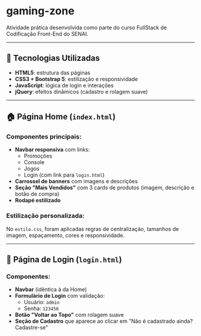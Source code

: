 # gaming-zone
Atividade prática desenvolvida como parte do curso FullStack de Codificação Front-End do SENAI.

---

## 🧱 Tecnologias Utilizadas

- **HTML5**: estrutura das páginas
- **CSS3 + Bootstrap 5**: estilização e responsividade
- **JavaScript**: lógica de login e interações
- **jQuery**: efeitos dinâmicos (cadastro e rolagem suave)

---

## 🏠 Página Home (`index.html`)

### Componentes principais:

- **Navbar responsiva** com links:
  - Promoções
  - Console
  - Jogos
  - Login (com link para `login.html`)
- **Carrossel de banners** com imagens e descrições
- **Seção "Mais Vendidos"** com 3 cards de produtos (imagem, descrição e botão de compra)
- **Rodapé estilizado**

### Estilização personalizada:

No `estilo.css`, foram aplicadas regras de centralização, tamanhos de imagem, espaçamento, cores e responsividade.

---

## 🔐 Página de Login (`login.html`)

### Componentes:

- **Navbar** (idêntica à da Home)
- **Formulário de Login** com validação:
  - Usuário: `admin`
  - Senha: `123456`
- **Botão "Voltar ao Topo"** com rolagem suave
- **Seção de Cadastro** que aparece ao clicar em "Não é cadastrado ainda? Cadastre-se"
